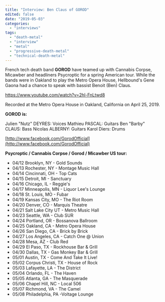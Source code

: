 ```yaml
---
title: "Interview: Ben Claus of GOROD"
edited: false
date: "2019-05-03"
categories:
  - "interviews"
tags:
  - "death-metal"
  - "interview"
  - "metal"
  - "progressive-death-metal"
  - "technical-death-metal"
---
```


French tech death band **GOROD** have teamed up with Cannabis Corpse, Micawber and headliners Psycroptic for a spring American tour. While the bands were in Oakland to play the Metro Opera House, Hellbound's Gene Gaona had a chance to speak with bassist Benoit (Ben) Claus.

https://www.youtube.com/watch?v=2hl-FnLtwd8

Recorded at the Metro Opera House in Oakland, California on April 25, 2019.

**GOROD is:**

Julien "Nutz" DEYRES: Voices
Mathieu PASCAL: Guitars
Ben "Barby" CLAUS: Bass
Nicolas ALBERNY: Guitars
Karol Diers: Drums

[http://www.facebook.com/GorodOfficial](http://www.facebook.com/GorodOfficial)

**Psycroptic / Cannabis Corpse / Gorod / Micawber US tour:**

- 04/12 Brooklyn, NY - Gold Sounds
- 04/13 Rochester, NY - Montage Music Hall
- 04/14 Cincinnati, OH - Top Cats
- 04/15 Detroit, MI - Sanctuary
- 04/16 Chicago, IL - Reggie's
- 04/17 Minneapolis, MN - Liquor Lee's Lounge
- 04/18 St. Louis, MO - Fubar
- 04/19 Kansas City, MO - The Riot Room
- 04/20 Denver, CO - Marquis Theatre
- 04/21 Salt Lake City UT - Metro Music Hall
- 04/23 Seattle, WA - Club SUR
- 04/24 Portland, OR - Bossanova Ballroom
- 04/25 Oakland, CA - Metro Opera House
- 04/26 San Diego, CA - Brick by Brick
- 04/27 Los Angeles, CA - Catch One @ Union
- 04/28 Mesa, AZ - Club Red
- 04/29 El Paso, TX - Rockhouse Bar & Grill
- 04/30 Dallas, TX - Gas Monkey Bar & Grill
- 05/01 Austin, TX - Come And Take It Live!
- 05/02 Corpus Christi, TX - House of Rock
- 05/03 Lafayette, LA - The District
- 05/04 Orlando, FL - The Haven
- 05/05 Atlanta, GA - The Masquerade
- 05/06 Chapel Hill, NC - Local 506
- 05/07 Richmond, VA - The Camel
- 05/08 Philadelphia, PA -Voltage Lounge
